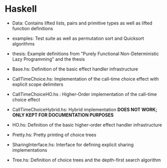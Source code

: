 # Haskell

* Data: Contains lifted lists, pairs and primitive types as well as lifted function definitions
* examples: Test suite as well as permutation sort and Quicksort algorithms
* thesis: Example definitions from "Purely Functional Non-Deterministic Lazy Programming" and the thesis

* Base.hs: Definition of the basic effect handler infrastructure
* CallTimeChoice.hs: Implementation of the call-time choice effect with explicit scope delimiters
* CallTimeChoiceHO.hs : Higher-Order implementation of the call-time choice effect
* CallTimeChoiceHybrid.hs: Hybrid implementation **DOES NOT WORK; ONLY KEPT FOR DOCUMENTATION PURPOSES**
* HO.hs: Definition of the basic higher-order effect handler infrastructure
* Pretty.hs: Pretty printing of choice trees
* SharingInterface.hs: Interface for defining explicit sharing implementations
* Tree.hs: Definition of choice trees and the depth-first search algorithm
